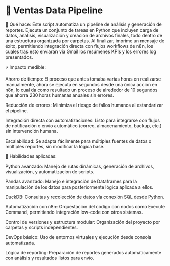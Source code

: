 # 🧼 Ventas Data Pipeline

📌 Qué hace:
Este script automatiza un pipeline de análisis y generación de reportes. Ejecuta un conjunto de tareas en Python que incluyen carga de datos, análisis, visualización y creación de archivos finales, todo dentro de una estructura organizada por carpetas. Al finalizar, imprime un mensaje de éxito, permitiendo integración directa con flujos workflows de n8n, los cuales tras esto enviarán vía Gmail los resúmenes KPIs y los errores log presentados.

⚡ Impacto medible:

Ahorro de tiempo: El proceso que antes tomaba varias horas en realizarse manualmente, ahora se ejecuta en segundos desde una única acción en n8n, lo cual da como resultado un proceso de alrededor de 10 segundos que ahorra 230 horas humanas anuales sin errores.

Reducción de errores: Minimiza el riesgo de fallos humanos al estandarizar el pipeline.

Integración directa con automatizaciones: Listo para integrarse con flujos de notificación o envío automático (correo, almacenamiento, backup, etc.) sin intervención humana.

Escalabilidad: Se adapta fácilmente para múltiples fuentes de datos o múltiples reportes, sin modificar la lógica base.


🧠 Habilidades aplicadas:

Python avanzado: Manejo de rutas dinámicas, generación de archivos, visualización, y automatización de scripts.

Pandas avanzado: Manejo e integración de Dataframes para la manipulación de los datos para posteriormente lógica aplicada a ellos.

DuckDB: Consultas y recolección de datos vía conexión SQL desde Python.

Automatización con n8n: Orquestación del código con nodos como Execute Command, permitiendo integración low-code con otros sistemas.

Control de versiones y estructura modular: Organización del proyecto por carpetas y scripts independientes.

DevOps básico: Uso de entornos virtuales y ejecución desde consola automatizada.

Lógica de reporting: Preparación de reportes generados automáticamente con análisis y resultados listos para envío.
